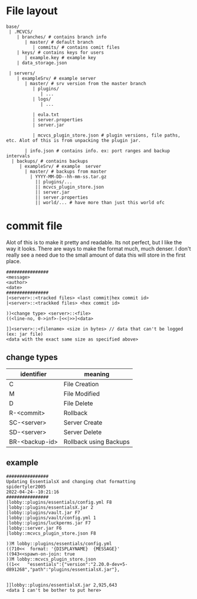 # File layout

```
base/
 | .MCVCS/
    | branches/ # contains branch info
       | master/ # default branch
          | commits/ # contains comit files
    | keys/ # contains keys for users
       | example.key # example key
    | data_storage.json

 | servers/
    | exampleSrv/ # example server
       | master/ # srv version from the master branch
          | plugins/
             | ...
          | logs/
             | ...

          | eula.txt
          | server.properties
          | server.jar

          | mcvcs_plugin_store.json # plugin versions, file paths, etc. Alot of this is from unpacking the plugin jar.

       | info.json # contains info. ex: port ranges and backup intervals
  | backups/ # contains backups
     | exampleSrv/ # example  server
       | master/ # backups from master
         | YYYY-MM-DD--hh-mm-ss.tar.gz 
           || plugins/...
           || mcvcs_plugin_store.json
           || server.jar
           || server.properties
           || world/... # have more than just this world ofc
```

# commit file

Alot of this is to make it pretty and readable. Its not perfect, but I like the way it looks. There are ways to make the format much, much denser. I don't really see a need due to the small amount of data this will store in the first place.

```
################
<message>
<author>
<date>
################
|<server>::<tracked files> <last commit|hex commit id>
|<server>::<trackked files> <hex commit id>

))<change type> <server>::<file>
((<line-no, 0->inf>-[<<|>>]<data>

]]<server>::<filename> <size in bytes> // data that can't be logged (ex: jar file)
<data with the exact same size as specified above>
```

## change types

|identifier|meaning|
|-|-|
|C| File Creation|
|M| File Modified|
|D| File Delete|
|R-\<commit\>| Rollback|
|SC-\<server\>|Server Create|
|SD-\<server\>|Server Delete|
|BR-\<backup-id\>| Rollback using Backups|

## example

```
################
Updating EssentialsX and changing chat formatting
spidertyler2005
2022-04-24--10:21:16
################
|lobby::plugins/essentials/config.yml F8
|lobby::plugins/essentialsX.jar 2
|lobby::plugins/vault.jar F7
|lobby::plugins/vault/config.yml 1
|lobby::plugins/luckperms.jar F7
|lobby::server.jar F6
|lobby::mcvcs_plugin_store.json F8

))M lobby::plugins/essentials/config.yml
((710<<  format: '{DISPLAYNAME}  {MESSAGE}'
((943<<spawn-on-join: true
))M lobby::mcvcs_plugin_store.json
((1<<   "essentials":{"version":"2.20.0-dev+5-d891268","path":"plugins/essentialsX.jar"},


]]lobby::plugins/essentialsX.jar 2,925,643
<data I can't be bother to put here>
```